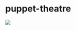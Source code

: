 # puppet-theatre
![](https://github.com/nondejus/wajang/blob/main/Tholu-Bommalaata-Guide-Sarmaya-453x375.jpg)
